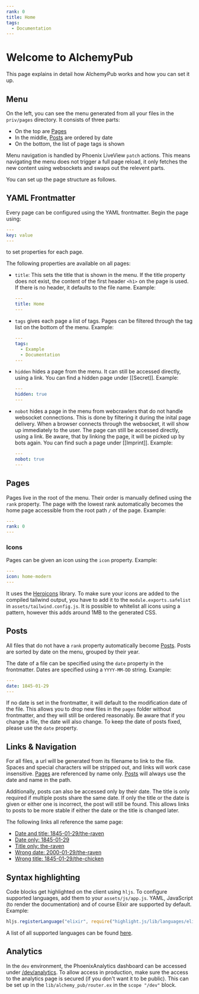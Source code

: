 ```yaml
---
rank: 0
title: Home
tags:
  - Documentation
---
```


# Welcome to AlchemyPub

This page explains in detail how AlchemyPub works and how you can set it up.

## Menu

On the left, you can see the menu generated from all your files in the `priv/pages` directory. It consists of three parts:

- On the top are [Pages](#pages)
- In the middle, [Posts](#posts) are ordered by date
- On the bottom, the list of page tags is shown

Menu navigation is handled by Phoenix LiveView `patch` actions. This means navigating the menu does not trigger a full page reload, it only fetches the new content using websockets and swaps out the relevent parts.

You can set up the page structure as follows.

## YAML Frontmatter

Every page can be configured using the YAML frontmatter. Begin the page using:

```yaml
---
key: value
---
```

to set properties for each page.

The following properties are available on all pages:

- `title`: This sets the title that is shown in the menu. If the title property does not exist, the content of the first header `<h1>` on the page is used. If there is no header, it defaults to the file name. Example:

  ```yaml
  ---
  title: Home
  ---
  ```

- `tags` gives each page a list of tags. Pages can be filtered through the tag list on the bottom of the menu. Example:

  ```yaml
  ---
  tags:
    - Example
    - Documentation
  ---
  ```

- `hidden` hides a page from the menu. It can still be accessed directly, using a link. You can find a hidden page under [[Secret]]. Example:

  ```yaml
  ---
  hidden: true
  ---
  ```

- `nobot` hides a page in the menu from webcrawlers that do not handle websocket connections. This is done by filtering it during the inital page delivery. When a browser connects through the websocket, it will show up immediately to the user. The page can still be accessed directly, using a link. Be aware, that by linking the page, it will be picked up by bots again. You can find such a page under [[Imprint]]. Example:

  ```yaml
  ---
  nobot: true
  ---
  ```

## Pages

Pages live in the root of the menu. Their order is manually defined using the `rank` property. The page with the lowest rank automatically becomes the home page accessible from the root path `/` of the page. Example:

```yaml
---
rank: 0
---
```

### Icons

Pages can be given an icon using the `icon` property. Example:

```yaml
---
icon: home-modern
---
```

It uses the [Heroicons](https://heroicons.com) library. To make sure your icons are added to the compiled tailwind output, you have to add it to the `module.exports.safelist` in `assets/tailwind.config.js`. It is possible to whitelist all icons using a pattern, however this adds around 1MB to the generated CSS.

## Posts

All files that do not have a `rank` property automatically become [Posts](#posts). Posts are sorted by date on the menu, grouped by their year.

The date of a file can be specified using the `date` property in the frontmatter. Dates are specified using a `YYYY-MM-DD` string. Example:

```yaml
---
date: 1845-01-29
---
```

If no date is set in the frontmatter, it will default to the modification date of the file. This allows you to drop new files in the `pages` folder without frontmatter, and they will still be ordered reasonably. Be aware that if you change a file, the date will also change. To keep the date of posts fixed, please use the `date` property.

## Links & Navigation

For all files, a url will be generated from its filename to link to the file. Spaces and special characters will be stripped out, and links will work case insensitive. [Pages](#pages) are referenced by name only. [Posts](#posts) will always use the date and name in the path.

Additionally, posts can also be accessed only by their date. The title is only required if multiple posts share the same date. If only the title or the date is given or either one is incorrect, the post will still be found. This allows links to posts to be more stable if either the date or the title is changed later.

The following links all reference the same page:

- [Date and title: 1845-01-29/the-raven](1845-01-29/the-raven)
- [Date only: 1845-01-29](1845-01-29)
- [Title only: the-raven](the-raven)
- [Wrong date: 2000-01-29/the-raven](2000-01-29/the-raven)
- [Wrong title: 1845-01-29/the-chicken](1845-01-29/the-chicken)

## Syntax highlighting

Code blocks get highlighted on the client using `hljs`. To configure supported languages, add them to your `assets/js/app.js`. YAML, JavaScript (to render the documentation) and of course Elixir are supported by default. Example:

```javascript
hljs.registerLanguage("elixir", require("highlight.js/lib/languages/elixir"));
```

A list of all supported languages can be found [here](https://github.com/highlightjs/highlight.js/blob/main/SUPPORTED_LANGUAGES.md).

## Analytics

In the `dev` environment, the PhoenixAnalytics dashboard can be accessed under [/dev/analytics](/dev/analytics). To allow access in production, make sure the access to the analytics page is secured (if you don't want it to be public). This can be set up in the `lib/alchemy_pub/router.ex` in the `scope "/dev"` block.
